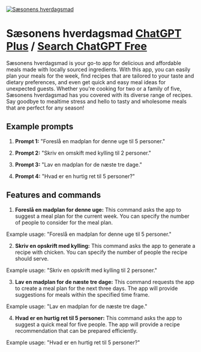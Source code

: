 
[![Sæsonens hverdagsmad](https://files.oaiusercontent.com/file-IOEz8IIbe1KoJFFyJCO1z7nw?se=2123-10-18T13%3A03%3A09Z&sp=r&sv=2021-08-06&sr=b&rscc=max-age%3D31536000%2C%20immutable&rscd=attachment%3B%20filename%3Dc9ed093a-e0b5-47ee-aa1e-4ab5b1ab4a3b.png&sig=PKCa6afpxoiYdUmKusC/S6kjtzeDSNh%2BgCUj8IjLe1c%3D)](https://chat.openai.com/g/g-7jqI93t4v-saesonens-hverdagsmad)

# Sæsonens hverdagsmad [ChatGPT Plus](https://chat.openai.com/g/g-7jqI93t4v-saesonens-hverdagsmad) / [Search ChatGPT Free](https://gptcall.net/index.html#/?search=S%C3%A6sonens%20hverdagsmad)

Sæsonens hverdagsmad is your go-to app for delicious and affordable meals made with locally sourced ingredients. With this app, you can easily plan your meals for the week, find recipes that are tailored to your taste and dietary preferences, and even get quick and easy meal ideas for unexpected guests. Whether you're cooking for two or a family of five, Sæsonens hverdagsmad has you covered with its diverse range of recipes. Say goodbye to mealtime stress and hello to tasty and wholesome meals that are perfect for any season!

## Example prompts

1. **Prompt 1:** "Foreslå en madplan for denne uge til 5 personer."

2. **Prompt 2:** "Skriv en omskift med kylling til 2 personer."

3. **Prompt 3:** "Lav en madplan for de næste tre dage."

4. **Prompt 4:** "Hvad er en hurtig ret til 5 personer?"

## Features and commands

1. **Foreslå en madplan for denne uge:** This command asks the app to suggest a meal plan for the current week. You can specify the number of people to consider for the meal plan.

Example usage: "Foreslå en madplan for denne uge til 5 personer."

2. **Skriv en opskrift med kylling:** This command asks the app to generate a recipe with chicken. You can specify the number of people the recipe should serve.

Example usage: "Skriv en opskrift med kylling til 2 personer."

3. **Lav en madplan for de næste tre dage:** This command requests the app to create a meal plan for the next three days. The app will provide suggestions for meals within the specified time frame.

Example usage: "Lav en madplan for de næste tre dage."

4. **Hvad er en hurtig ret til 5 personer:** This command asks the app to suggest a quick meal for five people. The app will provide a recipe recommendation that can be prepared efficiently.

Example usage: "Hvad er en hurtig ret til 5 personer?"


